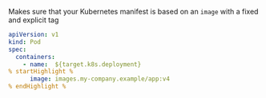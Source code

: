Makes sure that your Kubernetes manifest is based on an ```image``` with a fixed and explicit tag

```yaml
apiVersion: v1
kind: Pod
spec:
  containers:
    - name:  ${target.k8s.deployment}
% startHighlight %
      image: images.my-company.example/app:v4
% endHighlight %

```
